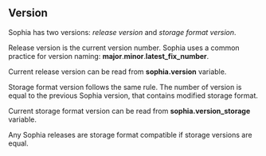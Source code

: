 
Version
-------

Sophia has two versions: *release version* and *storage format version*.

Release version is the current version number. Sophia uses a common practice
for version naming: **major**.**minor**.**latest\_fix_number**.

Current release version can be read from **sophia.version** variable.

Storage format version follows the same rule. The number of version is equal to the
previous Sophia version, that contains modified storage format.

Current storage format version can be read from **sophia.version_storage** variable.

Any Sophia releases are storage format compatible if storage versions are equal.
